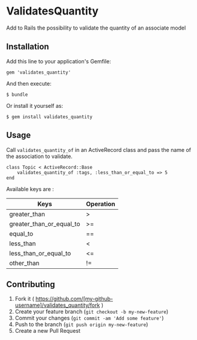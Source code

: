 # ValidatesQuantity

Add to Rails the possibility to validate the quantity of an associate model

## Installation

Add this line to your application's Gemfile:

    gem 'validates_quantity'

And then execute:

    $ bundle

Or install it yourself as:

    $ gem install validates_quantity

## Usage

Call `validates_quantity_of` in an ActiveRecord class and pass the name of the association to validate.



    class Topic < ActiveRecord::Base
        validates_quantity_of :tags, :less_than_or_equal_to => 5
    end

Available keys are :

Keys                                      | Operation 
--------------------------------------|----------------
greater_than                         | >
greater_than_or_equal_to    | >=
equal_to                                | ==
less_than                              | <
less_than_or_equal_to         | <=
other_than                            | !=


## Contributing

1. Fork it ( https://github.com/[my-github-username]/validates_quantity/fork )
2. Create your feature branch (`git checkout -b my-new-feature`)
3. Commit your changes (`git commit -am 'Add some feature'`)
4. Push to the branch (`git push origin my-new-feature`)
5. Create a new Pull Request
